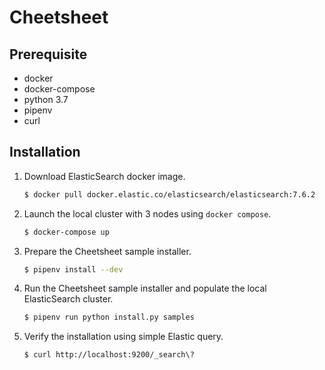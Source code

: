 # Cheetsheet

## Prerequisite
+ docker
+ docker-compose
+ python 3.7
+ pipenv
+ curl

## Installation
1. Download ElasticSearch docker image.
    ```sh
    $ docker pull docker.elastic.co/elasticsearch/elasticsearch:7.6.2
    ```
2. Launch the local cluster with 3 nodes using `docker compose`.
    ```sh
    $ docker-compose up
    ```
3. Prepare the Cheetsheet sample installer.
    ```sh
    $ pipenv install --dev
    ```
4. Run the Cheetsheet sample installer and populate the local ElasticSearch cluster.
   ```sh
   $ pipenv run python install.py samples
   ```
5. Verify the installation using simple Elastic query.
   ```sh
   $ curl http://localhost:9200/_search\?
   ```


